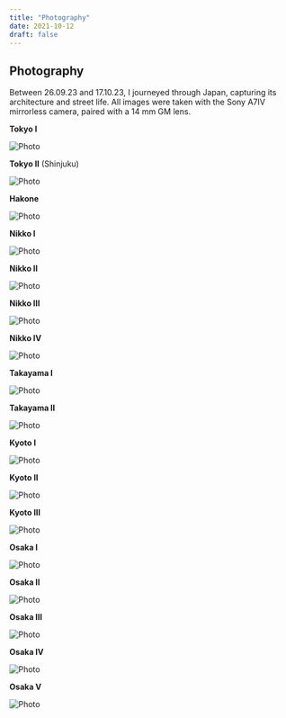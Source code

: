 ```yaml
---
title: "Photography"
date: 2021-10-12
draft: false
---
```


## Photography 

Between 26.09.23 and 17.10.23, I journeyed through Japan, capturing its architecture and street life. All images were taken with the Sony A7IV mirrorless camera, paired with a 14 mm GM lens. 

__Tokyo I__

![Photo](/img/photos/DSC03379.jpg)

__Tokyo II__ (Shinjuku)

![Photo](/img/photos/DSC03411.jpg)

__Hakone__

![Photo](/img/photos/DSC03428.jpg)

__Nikko I__

![Photo](/img/photos/A7S01962.jpg)

__Nikko II__

![Photo](/img/photos/A7S01954.jpg)

__Nikko III__

![Photo](/img/photos/DSC03456.jpg)

__Nikko IV__

![Photo](/img/photos/DSC03501.jpg)

__Takayama I__

![Photo](/img/photos/DSC03544.jpg)

__Takayama II__

![Photo](/img/photos/A7S01991.jpg)

__Kyoto I__

![Photo](/img/photos/A7S02091.jpg)

__Kyoto II__

![Photo](/img/photos/A7S02051.jpg)

__Kyoto III__

![Photo](/img/photos/DSC03699.jpg)

__Osaka I__

![Photo](/img/photos/DSC03779.jpg)

__Osaka II__

![Photo](/img/photos/DSC03782.jpg)

__Osaka III__

![Photo](/img/photos/DSC03799.jpg)

__Osaka IV__

![Photo](/img/photos/DSC03815.jpg)

__Osaka V__

![Photo](/img/photos/DSC03827.jpg)